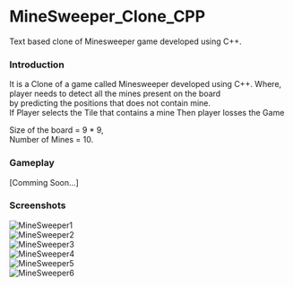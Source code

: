 # MineSweeper_Clone_CPP
Text based clone of Minesweeper game developed using C++.

### Introduction
It is a Clone of a game called Minesweeper developed using C++.
Where, player needs to detect all the mines present on the board <br>
by predicting the positions that does not contain mine.<br>
If Player selects the Tile that contains a mine Then player losses the Game

Size of the board = 9 * 9,<br>
Number of Mines = 10.

### Gameplay
[Comming Soon...]

### Screenshots
![MineSweeper1](https://github.com/SiddharthVarde22/MineSweeper_Clone_CPP/assets/118422811/60559b4c-9f4d-4d5b-b6d3-def8852e4319) <br>
![MineSweeper2](https://github.com/SiddharthVarde22/MineSweeper_Clone_CPP/assets/118422811/04442f45-7510-47dc-9190-2bcfa100ddef) <br>
![MineSweeper3](https://github.com/SiddharthVarde22/MineSweeper_Clone_CPP/assets/118422811/b40f141b-9b63-4c55-8d71-1837f72dfb99) <br>
![MineSweeper4](https://github.com/SiddharthVarde22/MineSweeper_Clone_CPP/assets/118422811/0f42d92f-e7ba-4c29-a0ab-2c23abcbe34c) <br>
![MineSweeper5](https://github.com/SiddharthVarde22/MineSweeper_Clone_CPP/assets/118422811/5218e14b-7fac-49b7-8cc2-d563a62fa070) <br>
![MineSweeper6](https://github.com/SiddharthVarde22/MineSweeper_Clone_CPP/assets/118422811/a5c02717-556e-4a2b-9111-0186e3ea7b61) <br>

